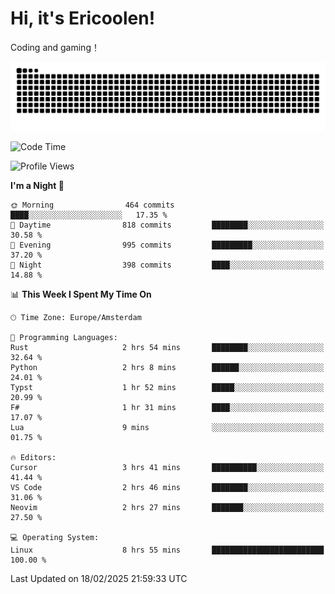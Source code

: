 # Hi, it's Ericoolen!
Coding and gaming！

<picture>
  <source media="(prefers-color-scheme: dark)" srcset="https://raw.githubusercontent.com/Eric-Song-Nop/Eric-Song-Nop/output/github-contribution-grid-snake-dark.svg">
  <source media="(prefers-color-scheme: light)" srcset="https://raw.githubusercontent.com/Eric-Song-Nop/Eric-Song-Nop/output/github-contribution-grid-snake.svg">
  <img alt="github contribution grid snake animation" src="https://raw.githubusercontent.com/Eric-Song-Nop/Eric-Song-Nop/output/github-contribution-grid-snake.svg">
</picture>

<!--START_SECTION:waka-->
![Code Time](http://img.shields.io/badge/Code%20Time-1%2C779%20hrs%2019%20mins-blue)

![Profile Views](http://img.shields.io/badge/Profile%20Views-8-blue)

**I'm a Night 🦉** 

```text
🌞 Morning                464 commits         ████░░░░░░░░░░░░░░░░░░░░░   17.35 % 
🌆 Daytime                818 commits         ████████░░░░░░░░░░░░░░░░░   30.58 % 
🌃 Evening                995 commits         █████████░░░░░░░░░░░░░░░░   37.20 % 
🌙 Night                  398 commits         ████░░░░░░░░░░░░░░░░░░░░░   14.88 % 
```


📊 **This Week I Spent My Time On** 

```text
🕑︎ Time Zone: Europe/Amsterdam

💬 Programming Languages: 
Rust                     2 hrs 54 mins       ████████░░░░░░░░░░░░░░░░░   32.64 % 
Python                   2 hrs 8 mins        ██████░░░░░░░░░░░░░░░░░░░   24.01 % 
Typst                    1 hr 52 mins        █████░░░░░░░░░░░░░░░░░░░░   20.99 % 
F#                       1 hr 31 mins        ████░░░░░░░░░░░░░░░░░░░░░   17.07 % 
Lua                      9 mins              ░░░░░░░░░░░░░░░░░░░░░░░░░   01.75 % 

🔥 Editors: 
Cursor                   3 hrs 41 mins       ██████████░░░░░░░░░░░░░░░   41.44 % 
VS Code                  2 hrs 46 mins       ████████░░░░░░░░░░░░░░░░░   31.06 % 
Neovim                   2 hrs 27 mins       ███████░░░░░░░░░░░░░░░░░░   27.50 % 

💻 Operating System: 
Linux                    8 hrs 55 mins       █████████████████████████   100.00 % 
```


 Last Updated on 18/02/2025 21:59:33 UTC
<!--END_SECTION:waka-->
